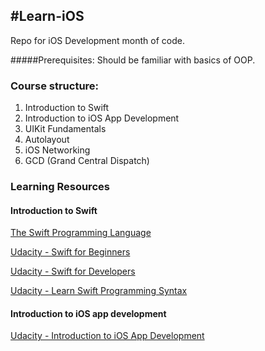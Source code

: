 #Learn-iOS
---

Repo for iOS Development month of code.

#####Prerequisites:
Should be familiar with basics of OOP.

### Course structure:

1. Introduction to Swift
2. Introduction to iOS App Development
3. UIKit Fundamentals
4. Autolayout
5. iOS Networking
6. GCD (Grand Central Dispatch)


### Learning Resources

#### Introduction to Swift

[The Swift Programming Language](https://itunes.apple.com/us/book/the-swift-programming-language/id1002622538?mt=11)

[Udacity - Swift for Beginners](https://in.udacity.com/course/swift-for-beginners--ud1022/)

[Udacity - Swift for Developers](https://in.udacity.com/course/swift-for-developers--ud1025/)

[Udacity - Learn Swift Programming Syntax](https://in.udacity.com/course/learn-swift-programming-syntax--ud902)

#### Introduction to iOS app development

[Udacity - Introduction to iOS App Development](https://in.udacity.com/course/intro-to-ios-app-development-with-swift--ud585/)
